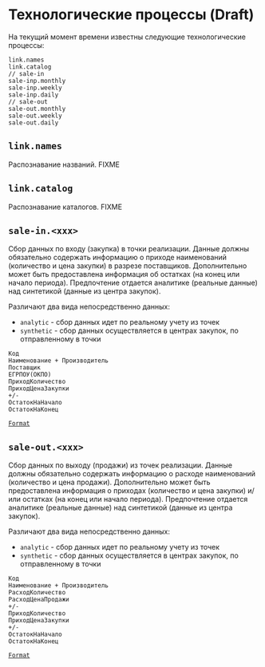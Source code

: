 # Технологические процессы (Draft) #

На текущий момент времени известны следующие технологические процессы:

```
link.names
link.catalog
// sale-in
sale-inp.monthly
sale-inp.weekly
sale-inp.daily
// sale-out
sale-out.monthly
sale-out.weekly
sale-out.daily
```

## `link.names` ##

Распознавание названий. FIXME

## `link.catalog` ##

Распознавание каталогов. FIXME

## `sale-in.<xxx>` ##

Сбор данных по входу (закупка) в точки реализации. Данные должны обязательно содержать информацию о приходе наименований (количество и цена закупки) в разрезе поставщиков. Дополнительно может быть предоставлена информация об остатках (на конец или начало периода). Предпочтение отдается аналитике (реальные данные) над синтетикой (данные из центра закупок).

Различают два вида непосредственно данных:
* `analytic` - сбор данных идет по реальному учету из точек
* `synthetic` - сбор данных осуществляется в центрах закупок, по отправленному в точки

```
Код
Наименование + Производитель
Поставщик
ЕГРПОУ(ОКПО)
ПриходКоличество
ПриходЦенаЗакупки
+/-
ОстатокНаНачало
ОстатокНаКонец
```
[`Format`][0]

## `sale-out.<xxx>` ##

Сбор данных по выходу (продажи) из точек реализации. Данные должны обязательно содержать информацию о расходе наименований (количество и цена продажи). Дополнительно может быть предоставлена информация о приходах (количество и цена закупки) и/или остатках (на конец или начало периода). Предпочтение отдается аналитике (реальные данные) над синтетикой (данные из центра закупок).

Различают два вида непосредственно данных:
* `analytic` - сбор данных идет по реальному учету из точек
* `synthetic` - сбор данных осуществляется в центрах закупок, по отправленному в точки

```
Код
Наименование + Производитель
РасходКоличество
РасходЦенаПродажи
+/- 
ПриходКоличество
ПриходЦенаЗакупки
+/-
ОстатокНаНачало
ОстатокНаКонец
```
[`Format`][0]

[0]: https://github.com/pharmbase/rfc/blob/master/src/fmt-sale.md